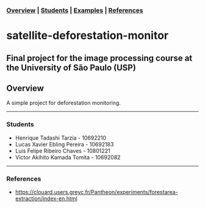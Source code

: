 ### [Overview](#overview) | [Students](#students) | [Examples](#examples) | [References](#references) 

# satellite-deforestation-monitor

Final project for the image processing course at the University of São Paulo (USP)
---
## Overview
A simple project for deforestation monitoring. 


---
### Students
  -  Henrique Tadashi Tarzia - 10692210
  - Lucas Xavier Ebling Pereira - 10692183
  - Luis Felipe Ribeiro Chaves - 10801221 
  - Victor Akihito Kamada Tomita - 10692082
---

### References
 - https://clouard.users.greyc.fr/Pantheon/experiments/forestarea-extraction/index-en.html
